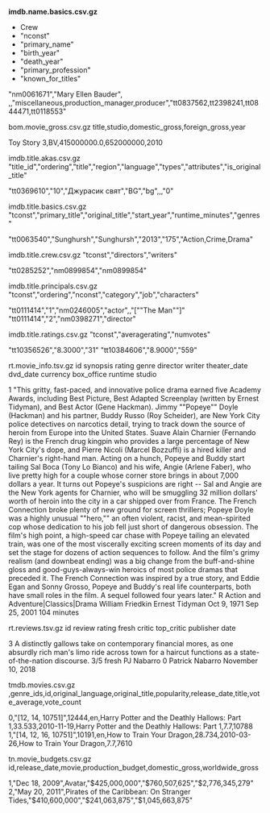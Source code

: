 **imdb.name.basics.csv.gz**
- Crew
- "nconst"
- "primary_name"
- "birth_year"
- "death_year"
- "primary_profession"
- "known_for_titles"

"nm0061671","Mary Ellen Bauder", ,,"miscellaneous,production_manager,producer","tt0837562,tt2398241,tt0844471,tt0118553"


bom.movie_gross.csv.gz
title,studio,domestic_gross,foreign_gross,year

Toy Story 3,BV,415000000.0,652000000,2010

imdb.title.akas.csv.gz
"title_id","ordering","title","region","language","types","attributes","is_original_title"

"tt0369610","10","Джурасик свят","BG","bg",,,"0"

imdb.title.basics.csv.gz
"tconst","primary_title","original_title","start_year","runtime_minutes","genres"

"tt0063540","Sunghursh","Sunghursh","2013","175","Action,Crime,Drama"

imdb.title.crew.csv.gz
"tconst","directors","writers"

"tt0285252","nm0899854","nm0899854"

imdb.title.principals.csv.gz
"tconst","ordering","nconst","category","job","characters"

"tt0111414","1","nm0246005","actor",,"[""The Man""]"
"tt0111414","2","nm0398271","director"

imdb.title.ratings.csv.gz
"tconst","averagerating","numvotes"

"tt10356526","8.3000","31"
"tt10384606","8.9000","559"

rt.movie_info.tsv.gz
id	synopsis	rating	genre	director	writer	theater_date	dvd_date	currency	box_office	runtime	studio

1	"This gritty, fast-paced, and innovative police drama earned five Academy Awards, including Best Picture, Best Adapted Screenplay (written by Ernest Tidyman), and Best Actor (Gene Hackman). Jimmy ""Popeye"" Doyle (Hackman) and his partner, Buddy Russo (Roy Scheider), are New York City police detectives on narcotics detail, trying to track down the source of heroin from Europe into the United States. Suave Alain Charnier (Fernando Rey) is the French drug kingpin who provides a large percentage of New York City's dope, and Pierre Nicoli (Marcel Bozzuffi) is a hired killer and Charnier's right-hand man. Acting on a hunch, Popeye and Buddy start tailing Sal Boca (Tony Lo Bianco) and his wife, Angie (Arlene Faber), who live pretty high for a couple whose corner store brings in about 7,000 dollars a year. It turns out Popeye's suspicions are right -- Sal and Angie are the New York agents for Charnier, who will be smuggling 32 million dollars' worth of heroin into the city in a car shipped over from France. The French Connection broke plenty of new ground for screen thrillers; Popeye Doyle was a highly unusual ""hero,"" an often violent, racist, and mean-spirited cop whose dedication to his job fell just short of dangerous obsession. The film's high point, a high-speed car chase with Popeye tailing an elevated train, was one of the most viscerally exciting screen moments of its day and set the stage for dozens of action sequences to follow. And the film's grimy realism (and downbeat ending) was a big change from the buff-and-shine gloss and good-guys-always-win heroics of most police dramas that preceded it. The French Connection was inspired by a true story, and Eddie Egan and Sonny Grosso, Popeye and Buddy's real life counterparts, both have small roles in the film. A sequel followed four years later."	R	Action and Adventure|Classics|Drama	William Friedkin	Ernest Tidyman	Oct 9, 1971	Sep 25, 2001			104 minutes


rt.reviews.tsv.gz
id	review	rating	fresh	critic	top_critic	publisher	date

3	A distinctly gallows take on contemporary financial mores, as one absurdly rich man's limo ride across town for a haircut functions as a state-of-the-nation discourse. 	3/5	fresh	PJ Nabarro	0	Patrick Nabarro	November 10, 2018

tmdb.movies.csv.gz
,genre_ids,id,original_language,original_title,popularity,release_date,title,vote_average,vote_count

0,"[12, 14, 10751]",12444,en,Harry Potter and the Deathly Hallows: Part 1,33.533,2010-11-19,Harry Potter and the Deathly Hallows: Part 1,7.7,10788
1,"[14, 12, 16, 10751]",10191,en,How to Train Your Dragon,28.734,2010-03-26,How to Train Your Dragon,7.7,7610


tn.movie_budgets.csv.gz
id,release_date,movie,production_budget,domestic_gross,worldwide_gross

1,"Dec 18, 2009",Avatar,"$425,000,000","$760,507,625","$2,776,345,279"
2,"May 20, 2011",Pirates of the Caribbean: On Stranger Tides,"$410,600,000","$241,063,875","$1,045,663,875"
